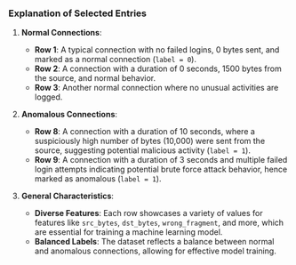 ### Explanation of Selected Entries

1. **Normal Connections**:
   - **Row 1**: A typical connection with no failed logins, 0 bytes sent, and marked as a normal connection (`label = 0`).
   - **Row 2**: A connection with a duration of 0 seconds, 1500 bytes from the source, and normal behavior.
   - **Row 3**: Another normal connection where no unusual activities are logged.

2. **Anomalous Connections**:
   - **Row 8**: A connection with a duration of 10 seconds, where a suspiciously high number of bytes (10,000) were sent from the source, suggesting potential malicious activity (`label = 1`).
   - **Row 9**: A connection with a duration of 3 seconds and multiple failed login attempts indicating potential brute force attack behavior, hence marked as anomalous (`label = 1`).

3. **General Characteristics**:
   - **Diverse Features**: Each row showcases a variety of values for features like `src_bytes`, `dst_bytes`, `wrong_fragment`, and more, which are essential for training a machine learning model.
   - **Balanced Labels**: The dataset reflects a balance between normal and anomalous connections, allowing for effective model training.
